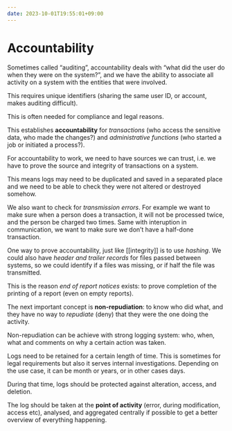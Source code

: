 ```yaml
---
date: 2023-10-01T19:55:01+09:00
---
```


# Accountability

Sometimes called “auditing”, accountability deals with “what did the user do
when they were on the system?”, and we have the ability to associate all
activity on a system with the entities that were involved.

This requires unique identifiers (sharing the same user ID, or account, makes
auditing difficult).

This is often needed for compliance and legal reasons.

This establishes **accountability** for *transactions* (who access the sensitive
data, who made the changes?) and *administrative functions* (who started a job
or initiated a process?).

For accountability to work, we need to have sources we can trust, i.e. we have
to prove the source and integrity of transactions on a system.

This means logs may need to be duplicated and saved in a separated place and we
need to be able to check they were not altered or destroyed somehow.

We also want to check for *transmission errors*. For example we want to make
sure when a person does a transaction, it will not be processed twice, and the
person be charged two times. Same with interuption in communication, we want to
make sure we don’t have a half-done transaction.

One way to prove accountability, just like [[integrity]] is to use
*hashing*. We could also have *header and trailer records* for files passed
between systems, so we could identify if a files was missing, or if half the
file was transmitted.

This is the reason *end of report notices* exists: to prove completion of the
printing of a report (even on empty reports).

The next important concept is **non-repudiation**: to know who did what, and
they have no way to *repudiate* (deny) that they were the one doing the
activity.

Non-repudiation can be achieve with strong logging system: who, when, what and
comments on why a certain action was taken.

Logs need to be retained for a certain length of time. This is sometimes for
legal requirements but also it serves internal investigations. Depending on the
use case, it can be month or years, or in other cases days.

During that time, logs should be protected against alteration, access, and
deletion.

The log should be taken at the **point of activity** (error, during
modification, access etc), analysed, and aggregated centrally if possible to get
a better overview of everything happening.

